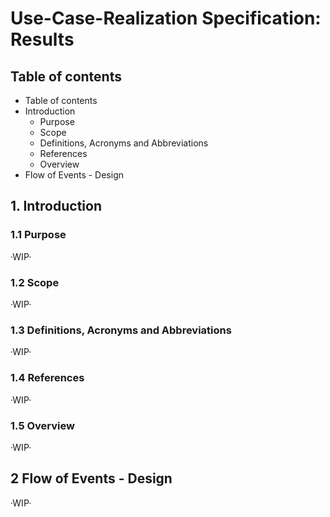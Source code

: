# Use-Case-Realization Specification: Results

## Table of contents

- Table of contents
- Introduction
  - Purpose
  - Scope
  - Definitions, Acronyms and Abbreviations
  - References
  - Overview
- Flow of Events - Design

## 1. Introduction

### 1.1 Purpose
·WIP·

### 1.2 Scope
·WIP·

### 1.3 Definitions, Acronyms and Abbreviations
·WIP·

### 1.4 References
·WIP·

### 1.5 Overview
·WIP·

## 2 Flow of Events - Design
·WIP·
